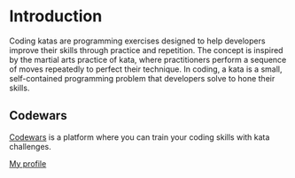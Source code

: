 # Introduction

Coding katas are programming exercises designed to help developers improve their skills through practice and repetition. The concept is inspired by the martial arts practice of kata, where practitioners perform a sequence of moves repeatedly to perfect their technique. In coding, a kata is a small, self-contained programming problem that developers solve to hone their skills.

## Codewars

[Codewars](https://www.codewars.com) is a platform where you can train your coding skills with kata challenges.

[My profile](https://www.codewars.com/users/albinronnkvist/stats)